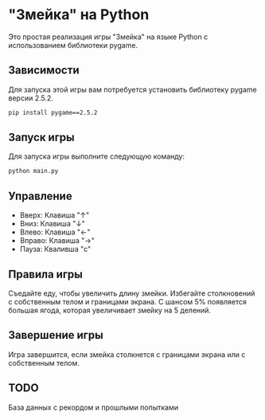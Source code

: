 # "Змейка" на Python

Это простая реализация игры "Змейка" на языке Python с использованием библиотеки pygame.

## Зависимости

Для запуска этой игры вам потребуется установить библиотеку pygame версии 2.5.2.

```bash
pip install pygame==2.5.2
```
## Запуск игры

Для запуска игры выполните следующую команду:

```bash
python main.py
```

## Управление

- Вверх: Клавиша "↑"
- Вниз: Клавиша "↓"
- Влево: Клавиша "←"
- Вправо: Клавиша "→"
- Пауза: Кваливша "c"

## Правила игры

Съедайте еду, чтобы увеличить длину змейки.
Избегайте столкновений с собственным телом и границами экрана.
С шансом 5% появляется большая ягода, которая увеличивает змейку на 5 делений.

## Завершение игры

Игра завершится, если змейка столкнется с границами экрана или с собственным телом.

## TODO

База данных с рекордом и прошлыми попытками
